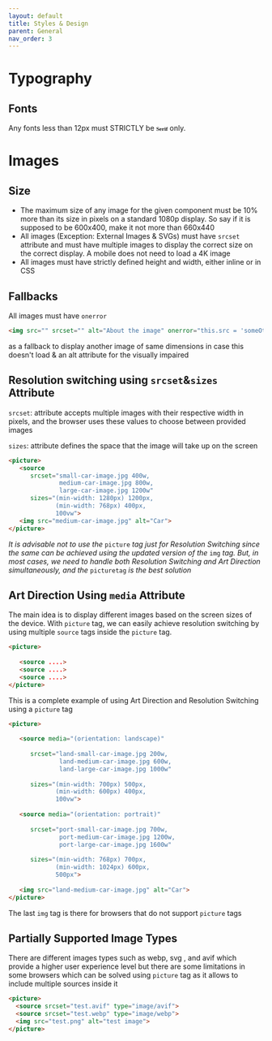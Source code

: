```yaml
---
layout: default
title: Styles & Design
parent: General
nav_order: 3
---
```


# Typography

## Fonts
Any fonts less than 12px must STRICTLY be <span style="font:600 11px Times">Serif</span> only.

# Images
## Size
- The maximum size of any image for the given component must be 10% more than its size in pixels on a standard 1080p display. So say if it is supposed to be 600x400, make it not more than 660x440
- All images (Exception: External Images & SVGs) must have `srcset` attribute and must have multiple images to display the correct size on the correct display. A mobile does not need to load a 4K image
- All images must have strictly defined height and width, either inline or in CSS

## Fallbacks
All images must have `onerror`
```html
<img src="" srcset="" alt="About the image" onerror="this.src = 'someOtherImage'" />
```
as a fallback to display another image of same dimensions in case this doesn't load & an alt attribute for the visually impaired

## Resolution switching using `srcset`&`sizes` Attribute
`srcset`: attribute accepts multiple images with their respective width in pixels, and the browser uses these values to choose between provided images

`sizes`: attribute defines the space that the image will take up on the screen
```html
<picture>
   <source
      srcset="small-car-image.jpg 400w,
              medium-car-image.jpg 800w,
              large-car-image.jpg 1200w"
      sizes="(min-width: 1280px) 1200px,
             (min-width: 768px) 400px,
             100vw">
   <img src="medium-car-image.jpg" alt="Car">
</picture>
```
_It is advisable not to use the_ `picture` _tag just for Resolution Switching since the same can be achieved using the updated version of the_ `img` _tag. But, in most cases, we need to handle both Resolution Switching and Art Direction simultaneously, and the_ `picturetag` _is the best solution_

## Art Direction Using `media` Attribute

The main idea is to display different images based on the screen sizes of the device. With `picture` tag, we can easily achieve resolution switching by using multiple `source` tags inside the `picture` tag.
```html
<picture>
   
   <source ....>
   <source ....>
   <source ....>
</picture>
```
This is a complete example of using Art Direction and Resolution Switching using a `picture` tag
```html
<picture>
     
   <source media="(orientation: landscape)"
             
      srcset="land-small-car-image.jpg 200w,
              land-medium-car-image.jpg 600w,
              land-large-car-image.jpg 1000w"
             
      sizes="(min-width: 700px) 500px,
             (min-width: 600px) 400px,
             100vw">
     
   <source media="(orientation: portrait)"
             
      srcset="port-small-car-image.jpg 700w,
              port-medium-car-image.jpg 1200w,
              port-large-car-image.jpg 1600w"
             
      sizes="(min-width: 768px) 700px,
             (min-width: 1024px) 600px,
             500px">
     
   <img src="land-medium-car-image.jpg" alt="Car">
</picture>
```
The last `img` tag is there for browsers that do not support `picture` tags

## Partially Supported Image Types
There are different images types such as webp, svg , and avif which provide a higher user experience level but there are some limitations in some browsers which can be solved using `picture` tag as it allows to include multiple sources inside it
```html
<picture>
  <source srcset="test.avif" type="image/avif">
  <source srcset="test.webp" type="image/webp">
  <img src="test.png" alt="test image">
</picture>
```
